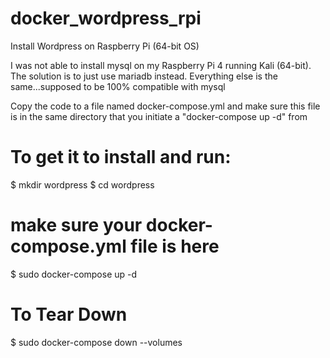# docker_wordpress_rpi
Install Wordpress on Raspberry Pi (64-bit OS)

I was not able to install mysql on my Raspberry Pi 4 running Kali (64-bit).
The solution is to just use mariadb instead.
Everything else is the same...supposed to be 100% compatible with mysql

Copy the code to a file named docker-compose.yml and make sure this file is in the same directory that you initiate a "docker-compose up -d" from

# To get it to install and run:
$ mkdir wordpress
$ cd wordpress
# make sure your docker-compose.yml file is here
$ sudo docker-compose up -d



# To Tear Down
$ sudo docker-compose down --volumes
